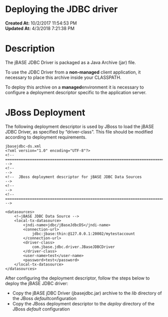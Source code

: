 # Deploying the JDBC driver

**Created At:** 10/2/2017 11:54:53 PM  
**Updated At:** 4/3/2018 7:21:38 PM  


# Description

The jBASE JDBC Driver is packaged as a Java Archive (jar) file.

To use the JDBC Driver from a **non-managed** client application, it necessary to place this archive inside your CLASSPATH.

To deploy this archive on a **managed**environment it is necessary to configure a deployment descriptor specific to the application server.



# JBoss Deployment

The following deployment descriptor is used by JBoss to load the jBASE JDBC Driver, as specified by “driver-class”. This file should be modified according to deployment requirements.

```
jbasejdbc-ds.xml
<?xml version="1.0" encoding="UTF-8"?>
<!--========================================================================== -->
<!--                                                                           -->
<!--  JBoss deployment descriptor for jBASE JDBC Data Sources                  -->
<!--                                                                           -->
<!-- ========================================================================= -->
 
<datasources>
    <!—jBASE JDBC Data Source -->
    <local-tx-datasource>
        <jndi-name>jdbc/jBaseJdbcDS</jndi-name>
        <connection-url>
            jdbc:jbase:thin:@127.0.0.1:20002/mytestaccount    
        </connection-url>
        <driver-class>
            com.jbase.jdbc.driver.JBaseJDBCDriver
        </driver-class>
        <user-name>test</user-name>
        <password>test</password>
    </local-tx-datasource>
</datasources>
```



After configuring the deployment descriptor, follow the steps below to deploy the jBASE JDBC driver:

- Copy the jBASE jDBC Driver (jbasejdbc.jar) archive to the *lib* directory of the JBoss *default*configuration
- Copy the JBoss deployment descriptor to the *deploy* directory of the JBoss *default* configuration

